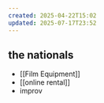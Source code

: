 ```yaml
---
created: 2025-04-22T15:02
updated: 2025-07-17T23:52
---
```

## the nationals
- [[Film Equipment]]
- [[online rental]]
- improv